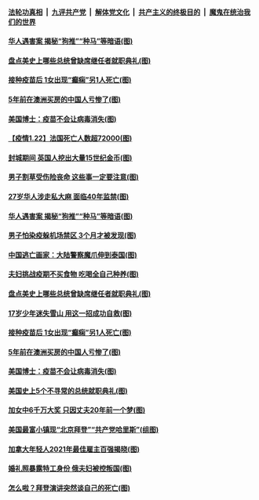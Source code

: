 ####  [法轮功真相](../../../../basic/blob/master/README.md?t=01230831) &nbsp;|&nbsp; [九评共产党](../../../../9ping.md/blob/master/README.md?t=01230831) &nbsp;|&nbsp; [解体党文化](../../../../jtdwh.md/blob/master/README.md?t=01230831)  &nbsp;|&nbsp; [共产主义的终极目的](../../../../gczydzjmd.md/blob/master/README.md?t=01230831) &nbsp;|&nbsp; [魔鬼在统治我们的世界](../../../../mgztzwmdsj.md/blob/master/README.md?t=01230831) 

#### [华人遇害案 揭秘“狗推”“种马”等暗语(图)](../pages/p3/959992.md?t=01230831) 


#### [盘点美史上哪些总统曾缺席继任者就职典礼(图)](../pages/p3/959896.md?t=01230831) 

#### [接种疫苗后 1女出现“癫痫”另1人死亡(图)](../pages/p3/959882.md?t=01230831) 

#### [5年前在澳洲买房的中国人亏惨了(图)](../pages/p3/959874.md?t=01230831) 

#### [美国博士：疫苗不会让病毒消失(图)](../pages/p3/959867.md?t=01230831) 

#### [【疫情1.22】法国死亡人数超72000(图)](../pages/p3/958875.md?t=01230831) 

#### [封城期间 英国人挖出大量15世纪金币(图)](../pages/p3/960003.md?t=01230831) 

#### [男子割草受伤险丧命 这些事一定要注意(图)](../pages/p3/960008.md?t=01230831) 

#### [27岁华人涉走私大麻 面临40年监禁(图)](../pages/p3/960002.md?t=01230831) 

#### [华人遇害案 揭秘“狗推”“种马”等暗语(图)](../pages/p3/959992.md?t=01230831) 

#### [男子怕染疫躲机场禁区 3个月才被发现(图)](../pages/p3/959956.md?t=01230831) 

#### [中国逃亡画家：大陆警察魔爪伸到泰国(图)](../pages/p3/959868.md?t=01230831) 


#### [夫妇挑战疫期不买食物 吃喝全自己种养(图)](../pages/p3/959910.md?t=01230831) 

#### [盘点美史上哪些总统曾缺席继任者就职典礼(图)](../pages/p3/959896.md?t=01230831) 

#### [17岁少年迷失雪山 用这一招成功自救(图)](../pages/p3/959897.md?t=01230831) 

#### [接种疫苗后 1女出现“癫痫”另1人死亡(图)](../pages/p3/959882.md?t=01230831) 

#### [5年前在澳洲买房的中国人亏惨了(图)](../pages/p3/959874.md?t=01230831) 

#### [美国博士：疫苗不会让病毒消失(图)](../pages/p3/959867.md?t=01230831) 

#### [美国史上5个不寻常的总统就职典礼(图)](../pages/p3/959797.md?t=01230831) 

#### [加女中6千万大奖 只因丈夫20年前一个梦(图)](../pages/p3/959795.md?t=01230831) 

#### [美国最富小镇现“北京拜登”“共产党哈里斯”(组图)](../pages/p3/959793.md?t=01230831) 

#### [加拿大年轻人2021年最佳雇主百强揭晓(图)](../pages/p3/959791.md?t=01230831) 

#### [婚礼照暴露特工身份 俄夫妇被控叛国(图)](../pages/p3/959784.md?t=01230831) 

#### [怎么啦？拜登演讲突然谈自己的死亡(图)](../pages/p3/959769.md?t=01230831) 


